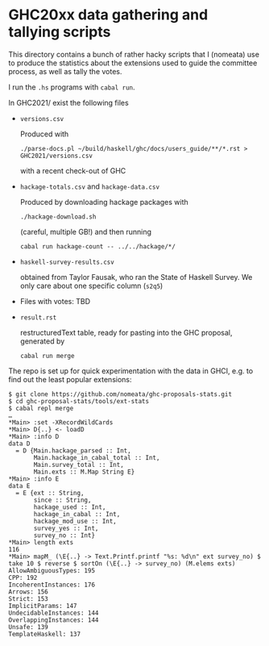 GHC20xx data gathering and tallying scripts
===========================================

This directory contains a bunch of rather hacky scripts that I (nomeata) use to
produce the statistics about the extensions used to guide the committee
process, as well as tally the votes.

I run the `.hs` programs with `cabal run`.


In GHC2021/ exist the following files

 * `versions.csv`

   Produced with
   ```
   ./parse-docs.pl ~/build/haskell/ghc/docs/users_guide/**/*.rst > GHC2021/versions.csv
   ```
   with a recent check-out of GHC

 * `hackage-totals.csv` and `hackage-data.csv`

   Produced by downloading hackage packages with
   ```
   ./hackage-download.sh
   ```
   (careful, multiple GB!) and then running
   ```
   cabal run hackage-count -- ../../hackage/*/
   ```

 * `haskell-survey-results.csv`

   obtained from Taylor Fausak, who ran the State of Haskell Survey. We only
   care about one specific column (`s2q5`)


 * Files with votes: TBD

 * `result.rst`

   restructuredText table, ready for pasting into the GHC proposal, generated by
   ```
   cabal run merge
   ```

The repo is set up for quick experimentation with the data in GHCI, e.g. to find out the least popular extensions:
```
$ git clone https://github.com/nomeata/ghc-proposals-stats.git
$ cd ghc-proposal-stats/tools/ext-stats
$ cabal repl merge
…
*Main> :set -XRecordWildCards
*Main> D{..} <- loadD
*Main> :info D
data D
  = D {Main.hackage_parsed :: Int,
       Main.hackage_in_cabal_total :: Int,
       Main.survey_total :: Int,
       Main.exts :: M.Map String E}
*Main> :info E
data E
  = E {ext :: String,
       since :: String,
       hackage_used :: Int,
       hackage_in_cabal :: Int,
       hackage_mod_use :: Int,
       survey_yes :: Int,
       survey_no :: Int}
*Main> length exts
116
*Main> mapM_ (\E{..} -> Text.Printf.printf "%s: %d\n" ext survey_no) $ take 10 $ reverse $ sortOn (\E{..} -> survey_no) (M.elems exts)
AllowAmbiguousTypes: 195
CPP: 192
IncoherentInstances: 176
Arrows: 156
Strict: 153
ImplicitParams: 147
UndecidableInstances: 144
OverlappingInstances: 144
Unsafe: 139
TemplateHaskell: 137
```
